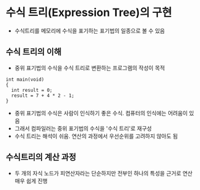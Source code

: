 # 수식 트리(Expression Tree)의 구현

- 수식트리를 메모리에 수식을 표기하는 표기법의 일종으로 볼 수 있음

## 수식 트리의 이해

- 중위 표기법의 수식을 수식 트리로 변환하는 프로그램의 작성이 목적

```
int main(void)
{
  int result = 0;
  result = 7 + 4 * 2 - 1;
}
```

- 중위 표기법의 수식은 사람이 인식하기 좋은 수식. 컴퓨터의 인식에는 어려움이 있음
- 그래서 컴파일러는 중위 표기법의 수식을 '수식 트리'로 재구성
- 수식 트리는 해석이 쉬움. 연산의 과정에서 우선순위를 고려하지 않아도 됨

## 수식트리의 계산 과정

- 두 개의 자식 노드가 피연산자라는 단순하지만 전부인 하나의 특성을 근거로 연산 매우 쉽게 진행
